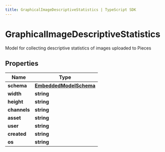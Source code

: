 ```yaml
---
title: GraphicalImageDescriptiveStatistics | TypeScript SDK
---
```



# GraphicalImageDescriptiveStatistics

Model for collecting descriptive statistics of images uploaded to Pieces

## Properties

Name | Type
------------ | -------------
**schema** | [**EmbeddedModelSchema**](EmbeddedModelSchema)
**width** | **string**
**height** | **string**
**channels** | **string**
**asset** | **string**
**user** | **string**
**created** | **string**
**os** | **string**


